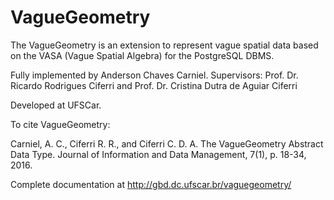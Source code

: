 # VagueGeometry
The VagueGeometry is an extension to represent vague spatial data based on the VASA (Vague Spatial Algebra) for the PostgreSQL DBMS.

Fully implemented by Anderson Chaves Carniel.
Supervisors: Prof. Dr. Ricardo Rodrigues Ciferri and Prof. Dr. Cristina Dutra de Aguiar Ciferri

Developed at UFSCar.

To cite VagueGeometry:

Carniel, A. C., Ciferri R. R., and Ciferri C. D. A. The VagueGeometry Abstract Data Type. Journal of Information and Data Management, 7(1), p. 18-34, 2016.

Complete documentation at http://gbd.dc.ufscar.br/vaguegeometry/
